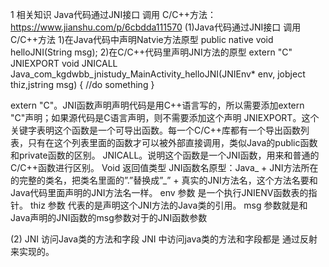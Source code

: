 1 相关知识
Java代码通过JNI接口 调用 C/C++方法：https://www.jianshu.com/p/6cbdda111570
(1)Java代码通过JNI接口 调用 C/C++方法
1)在Java代码中声明Natvie方法原型
public native void helloJNI(String msg);
2)在C/C++代码里声明JNI方法的原型
extern "C"
   JNIEXPORT void JNICALL
   Java_com_kgdwbb_jnistudy_MainActivity_helloJNI(JNIEnv* env, jobject thiz,jstring msg) {
       //do something
   }

extern "C"。JNI函数声明声明代码是用C++语言写的，所以需要添加extern "C"声明；如果源代码是C语言声明，则不需要添加这个声明
JNIEXPORT。这个关键字表明这个函数是一个可导出函数。每一个C/C++库都有一个导出函数列表，只有在这个列表里面的函数才可以被外部直接调用，类似Java的public函数和private函数的区别。
JNICALL。说明这个函数是一个JNI函数，用来和普通的C/C++函数进行区别。
Void 返回值类型
JNI函数名原型：Java_ + JNI方法所在的完整的类名，把类名里面的”.”替换成”_” + 真实的JNI方法名，这个方法名要和Java代码里面声明的JNI方法名一样。
env 参数 是一个执行JNIENV函数表的指针。
thiz 参数 代表的是声明这个JNI方法的Java类的引用。
msg 参数就是和Java声明的JNI函数的msg参数对于的JNI函数参数

(2) JNI 访问Java类的方法和字段
JNI 中访问java类的方法和字段都是 通过反射来实现的。
